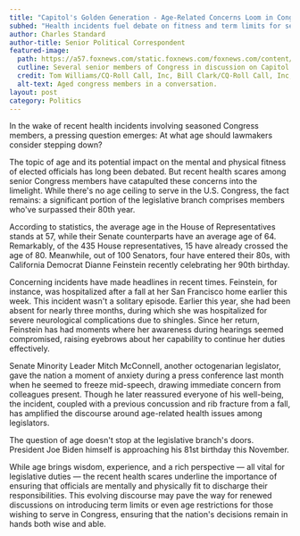 ```yaml
---
title: "Capitol's Golden Generation - Age-Related Concerns Loom in Congress"
subhed: "Health incidents fuel debate on fitness and term limits for senior U.S. lawmakers."
author: Charles Standard
author-title: Senior Political Correspondent
featured-image: 
  path: https://a57.foxnews.com/static.foxnews.com/foxnews.com/content/uploads/2023/08/640/320/Untitled-12.jpg?ve=1&tl=1
  cutline: Several senior members of Congress in discussion on Capitol Hill.
  credit: Tom Williams/CQ-Roll Call, Inc, Bill Clark/CQ-Roll Call, Inc, Paul Morigi via Getty Images
  alt-text: Aged congress members in a conversation.
layout: post
category: Politics
---
```


In the wake of recent health incidents involving seasoned Congress members, a pressing question emerges: At what age should lawmakers consider stepping down?

The topic of age and its potential impact on the mental and physical fitness of elected officials has long been debated. But recent health scares among senior Congress members have catapulted these concerns into the limelight. While there's no age ceiling to serve in the U.S. Congress, the fact remains: a significant portion of the legislative branch comprises members who've surpassed their 80th year.

According to statistics, the average age in the House of Representatives stands at 57, while their Senate counterparts have an average age of 64. Remarkably, of the 435 House representatives, 15 have already crossed the age of 80. Meanwhile, out of 100 Senators, four have entered their 80s, with California Democrat Dianne Feinstein recently celebrating her 90th birthday.

Concerning incidents have made headlines in recent times. Feinstein, for instance, was hospitalized after a fall at her San Francisco home earlier this week. This incident wasn't a solitary episode. Earlier this year, she had been absent for nearly three months, during which she was hospitalized for severe neurological complications due to shingles. Since her return, Feinstein has had moments where her awareness during hearings seemed compromised, raising eyebrows about her capability to continue her duties effectively.

Senate Minority Leader Mitch McConnell, another octogenarian legislator, gave the nation a moment of anxiety during a press conference last month when he seemed to freeze mid-speech, drawing immediate concern from colleagues present. Though he later reassured everyone of his well-being, the incident, coupled with a previous concussion and rib fracture from a fall, has amplified the discourse around age-related health issues among legislators.

The question of age doesn't stop at the legislative branch's doors. President Joe Biden himself is approaching his 81st birthday this November.

While age brings wisdom, experience, and a rich perspective — all vital for legislative duties — the recent health scares underline the importance of ensuring that officials are mentally and physically fit to discharge their responsibilities. This evolving discourse may pave the way for renewed discussions on introducing term limits or even age restrictions for those wishing to serve in Congress, ensuring that the nation's decisions remain in hands both wise and able.
